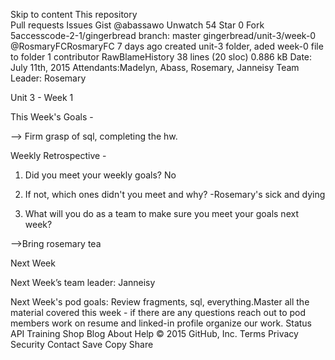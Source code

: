 Skip to content
This repository  
Pull requests
Issues
Gist
 @abassawo
 Unwatch 54
  Star 0
 Fork 5accesscode-2-1/gingerbread
 branch: master  gingerbread/unit-3/week-0
@RosmaryFCRosmaryFC 7 days ago created unit-3 folder, aded week-0 file to folder
1 contributor
RawBlameHistory     38 lines (20 sloc)  0.886 kB
Date: July 11th, 2015
Attendants:Madelyn, Abass, Rosemary, Janneisy
Team Leader: Rosemary

Unit 3 - Week 1


This Week's Goals -

--> Firm grasp of sql, completing the hw.


Weekly Retrospective -

1. Did you meet your weekly goals? No

2. If not, which ones didn't you meet and why? -Rosemary's sick and dying


3. What will you do as a team to make sure you meet your goals next week?

-->Bring rosemary tea


Next Week

Next Week’s team leader: Janneisy

Next Week's pod goals: Review fragments, sql, everything.Master all the material covered this week - if there are any questions reach out to pod members
work on resume and linked-in profile
organize our work.
Status API Training Shop Blog About Help
© 2015 GitHub, Inc. Terms Privacy Security Contact
 Save Copy Share
